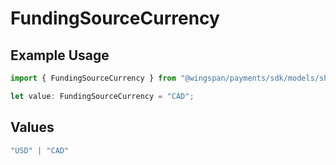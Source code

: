 # FundingSourceCurrency

## Example Usage

```typescript
import { FundingSourceCurrency } from "@wingspan/payments/sdk/models/shared";

let value: FundingSourceCurrency = "CAD";
```

## Values

```typescript
"USD" | "CAD"
```